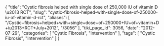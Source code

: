 {
    "title": "Cystic fibrosis helped with single dose of 250,000 IU of vitamin D \u2013 RCT",
    "slug": "cystic-fibrosis-helped-with-single-dose-of-250000-iu-of-vitamin-d-rct",
    "aliases": [
        "/Cystic+fibrosis+helped+with+single+dose+of+250000+IU+of+vitamin+D+\u2013+RCT+July+2012",
        "/3056"
    ],
    "tiki_page_id": 3056,
    "date": "2012-07-29",
    "categories": [
        "Cystic Fibrosis",
        "Intervention"
    ],
    "tags": [
        "Cystic Fibrosis",
        "Intervention"
    ]
}